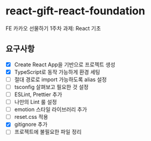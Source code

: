# react-gift-react-foundation
FE 카카오 선물하기 1주차 과제: React 기초
## 요구사항
- [X] Create React App을 기반으로 프로젝트 생성
- [X] TypeScript로 동작 가능하게 환경 세팅
- [ ] 절대 경로로 import 가능하도록 alias 설정
- [ ] tsconfig 살펴보고 필요한 것 설정
- [ ] ESLint, Prettier 추가
- [ ] 나만의 Lint 룰 설정
- [ ] emotion 스타일 라이브러리 추가
- [ ] reset.css 적용
- [X] gitignore 추가
- [ ] 프로젝트에 불필요한 파일 정리